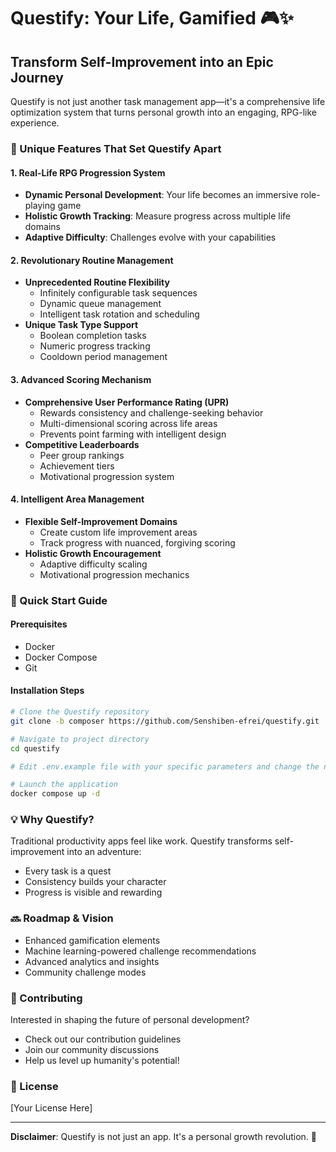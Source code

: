 # Questify: Your Life, Gamified 🎮✨

## Transform Self-Improvement into an Epic Journey

Questify is not just another task management app—it's a comprehensive life optimization system that turns personal growth into an engaging, RPG-like experience.

### 🌟 Unique Features That Set Questify Apart

#### 1. Real-Life RPG Progression System
- **Dynamic Personal Development**: Your life becomes an immersive role-playing game
- **Holistic Growth Tracking**: Measure progress across multiple life domains
- **Adaptive Difficulty**: Challenges evolve with your capabilities

#### 2. Revolutionary Routine Management
- **Unprecedented Routine Flexibility**
  - Infinitely configurable task sequences
  - Dynamic queue management
  - Intelligent task rotation and scheduling
- **Unique Task Type Support**
  - Boolean completion tasks
  - Numeric progress tracking
  - Cooldown period management

#### 3. Advanced Scoring Mechanism
- **Comprehensive User Performance Rating (UPR)**
  - Rewards consistency and challenge-seeking behavior
  - Multi-dimensional scoring across life areas
  - Prevents point farming with intelligent design
- **Competitive Leaderboards**
  - Peer group rankings
  - Achievement tiers
  - Motivational progression system

#### 4. Intelligent Area Management
- **Flexible Self-Improvement Domains**
  - Create custom life improvement areas
  - Track progress with nuanced, forgiving scoring
- **Holistic Growth Encouragement**
  - Adaptive difficulty scaling
  - Motivational progression mechanics

### 🚀 Quick Start Guide

#### Prerequisites
- Docker
- Docker Compose
- Git

#### Installation Steps

```bash
# Clone the Questify repository
git clone -b composer https://github.com/Senshiben-efrei/questify.git

# Navigate to project directory
cd questify 

# Edit .env.example file with your specific parameters and change the name of the file to .env

# Launch the application
docker compose up -d
```

### 💡 Why Questify?

Traditional productivity apps feel like work. Questify transforms self-improvement into an adventure:
- Every task is a quest
- Consistency builds your character
- Progress is visible and rewarding

### 🔜 Roadmap & Vision
- Enhanced gamification elements
- Machine learning-powered challenge recommendations
- Advanced analytics and insights
- Community challenge modes

### 🤝 Contributing
Interested in shaping the future of personal development? 
- Check out our contribution guidelines
- Join our community discussions
- Help us level up humanity's potential!

### 📄 License
[Your License Here]

---

**Disclaimer**: Questify is not just an app. It's a personal growth revolution. 🚀